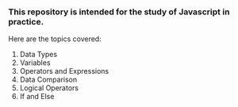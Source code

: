 ### This repository is intended for the study of Javascript in practice.

Here are the topics covered:

1. Data Types
2. Variables
3. Operators and Expressions
4. Data Comparison
5. Logical Operators 
6. If and Else 
